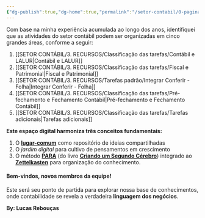 ```yaml
---
{"dg-publish":true,"dg-home":true,"permalink":"/setor-contabil/0-pagina-inicial/objetivo-da-pagina/","tags":["gardenEntry"],"dgPassFrontmatter":true,"created":"2025-06-03T22:08:34.152-03:00","updated":"2025-06-16T11:37:08.143-03:00"}
---
```



Com base na minha experiência acumulada ao longo dos anos, identifiquei que as atividades do setor contábil podem ser organizadas em cinco grandes áreas, conforme a seguir:

1. [[SETOR CONTÁBIL/3. RECURSOS/Classificação das tarefas/Contábil e LALUR\|Contábil e LALUR]]    
2. [[SETOR CONTÁBIL/3. RECURSOS/Classificação das tarefas/Fiscal e Patrimonial\|Fiscal e Patrimonial]] 
3. [[SETOR CONTÁBIL/3. RECURSOS/Tarefas padrão/Integrar Conferir - Folha\|Integrar Conferir - Folha]]
4. [[SETOR CONTÁBIL/3. RECURSOS/Classificação das tarefas/Pré-fechamento e Fechamento Contábil\|Pré-fechamento e Fechamento Contábil]] 
5. [[SETOR CONTÁBIL/3. RECURSOS/Classificação das tarefas/Tarefas adicionais\|Tarefas adicionais]]

**Este espaço digital harmoniza três conceitos fundamentais:**  
1. O **[lugar-comum](https://pt.wikipedia.org/wiki/Lugar-comum)** como repositório de ideias compartilhadas  
2. O *jardim digital* para cultivo de pensamentos em crescimento  
3. O método **[PARA](https://fortelabs.com/blog/para/)** (do livro **[Criando um Segundo Cérebro](https://fortelabs.co/books/building-a-second-brain/)**) integrado ao **[Zettelkasten](https://zettelkasten.de/introduction/pt/)** para organização do conhecimento.  

#### **Bem-vindos, novos membros da equipe!**

Este será seu ponto de partida para explorar nossa base de conhecimentos, onde contabilidade se revela a verdadeira **linguagem dos negócios**.


**By: Lucas Rebouças**
